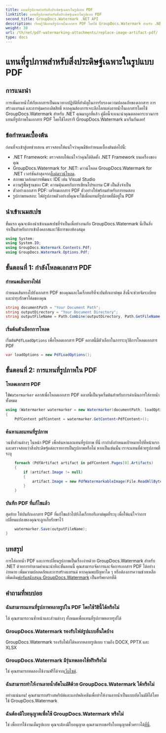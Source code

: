 ```yaml
---
title: แทนที่รูปภาพสำหรับสิ่งประดิษฐ์เฉพาะในรูปแบบ PDF
linktitle: แทนที่รูปภาพสำหรับสิ่งประดิษฐ์เฉพาะในรูปแบบ PDF
second_title: GroupDocs.Watermark .NET API
description: เรียนรู้วิธีแทนที่รูปภาพในเอกสาร PDF โดยใช้ GroupDocs.Watermark สำหรับ .NET ด้วยบทช่วยสอนแบบทีละขั้นตอนที่ครอบคลุมนี้
weight: 38
url: /th/net/pdf-watermarking-attachments/replace-image-artifact-pdf/
type: docs
---
```

# แทนที่รูปภาพสำหรับสิ่งประดิษฐ์เฉพาะในรูปแบบ PDF

## การแนะนำ
การเพิ่มลายน้ำให้กับเอกสารเป็นแนวทางปฏิบัติที่สำคัญในการรับรองความปลอดภัยของเอกสาร การสร้างแบรนด์ และการคุ้มครองลิขสิทธิ์ หากคุณต้องการเจาะลึกโลกแห่งลายน้ำในเอกสารโดยใช้ GroupDocs.Watermark สำหรับ .NET คุณมาถูกที่แล้ว คู่มือนี้จะแนะนำคุณตลอดกระบวนการแทนที่รูปภาพในเอกสาร PDF โดยใช้ไลบรารี GroupDocs.Watermark มาเริ่มกันเลย!
## ข้อกำหนดเบื้องต้น
ก่อนที่จะเข้าสู่บทช่วยสอน ตรวจสอบให้แน่ใจว่าคุณมีข้อกำหนดเบื้องต้นต่อไปนี้:
- .NET Framework: ตรวจสอบให้แน่ใจว่าคุณได้ติดตั้ง .NET Framework บนเครื่องของคุณ
-  GroupDocs.Watermark for .NET: ดาวน์โหลด GroupDocs.Watermark for .NET เวอร์ชันล่าสุดจาก[ลิ้งค์ดาวน์โหลด](https://releases.groupdocs.com/Watermark/net/).
- สภาพแวดล้อมการพัฒนา: IDE เช่น Visual Studio
- ความรู้พื้นฐานของ C#: ความคุ้นเคยกับการเขียนโปรแกรม C# เป็นสิ่งจำเป็น
- ตัวอย่างเอกสาร PDF: เตรียมเอกสาร PDF ตัวอย่างให้พร้อมสำหรับการทดสอบ
- รูปภาพทดสอบ: ไฟล์รูปภาพตัวอย่างที่คุณจะใช้เพื่อแทนที่รูปภาพที่มีอยู่ใน PDF
## นำเข้าเนมสเปซ
ขั้นแรก คุณจะต้องนำเข้าเนมสเปซที่จำเป็นเพื่อทำงานกับ GroupDocs.Watermark นี่เป็นสิ่งจำเป็นสำหรับการเข้าถึงคลาสและวิธีการของห้องสมุด
```csharp
using System;
using System.IO;
using GroupDocs.Watermark.Contents.Pdf;
using GroupDocs.Watermark.Options.Pdf;
```

## ขั้นตอนที่ 1: กำลังโหลดเอกสาร PDF
### กำหนดเส้นทางไฟล์
กำหนดเส้นทางไปยังเอกสาร PDF ของคุณและไดเร็กทอรีที่จะบันทึกเอาต์พุต สิ่งนี้จะช่วยจัดระเบียบและบำรุงรักษาโค้ดของคุณ
```csharp
string documentPath = "Your Document Path";
string outputDirectory = "Your Document Directory";
string outputFileName = Path.Combine(outputDirectory, Path.GetFileName(documentPath));
```
### เริ่มต้นตัวเลือกการโหลด
 เริ่มต้น`PdfLoadOptions` เพื่อโหลดเอกสาร PDF คลาสนี้มีตัวเลือกในการระบุวิธีการโหลดเอกสาร PDF
```csharp
var loadOptions = new PdfLoadOptions();
```
## ขั้นตอนที่ 2: การแทนที่รูปภาพใน PDF
### โหลดเอกสาร PDF
 ใช้`Watermarker` คลาสเพื่อโหลดเอกสาร PDF คลาสนี้เป็นจุดเริ่มต้นสำหรับการดำเนินการใส่ลายน้ำทั้งหมด
```csharp
using (Watermarker watermarker = new Watermarker(documentPath, loadOptions))
{
    PdfContent pdfContent = watermarker.GetContent<PdfContent>();
```
### ค้นหาและแทนที่รูปภาพ
วนซ้ำส่วนต่างๆ ในหน้า PDF เพื่อค้นหาและแทนที่รูปภาพ ที่นี่ เรากำลังกำหนดเป้าหมายไปที่หน้าแรกและตรวจสอบว่าสิ่งประดิษฐ์แต่ละรายการเป็นรูปภาพหรือไม่ หากเป็นเช่นนั้น เราจะแทนที่ด้วยรูปภาพที่ระบุ
```csharp
    foreach (PdfArtifact artifact in pdfContent.Pages[0].Artifacts)
    {
        if (artifact.Image != null)
        {
            artifact.Image = new PdfWatermarkableImage(File.ReadAllBytes("Your Image Path"));
        }
    }
```
### บันทึก PDF ที่แก้ไขแล้ว
สุดท้าย ให้บันทึกเอกสาร PDF ที่แก้ไขแล้วไปยังไดเร็กทอรีเอาต์พุตที่ระบุ เพื่อให้แน่ใจว่าการเปลี่ยนแปลงของคุณจะถูกเก็บรักษาไว้
```csharp
    watermarker.Save(outputFileName);
}
```

## บทสรุป
 การใส่ลายน้ำ PDF และการเปลี่ยนรูปภาพเป็นเรื่องง่ายด้วย GroupDocs.Watermark สำหรับ .NET ด้วยการทำตามคำแนะนำทีละขั้นตอนนี้ คุณสามารถจัดการและจัดการเอกสาร PDF ได้อย่างง่ายดาย เพิ่มความปลอดภัยและการสร้างแบรนด์ หากคุณพบปัญหาใด ๆ หรือต้องการความช่วยเหลือเพิ่มเติม[ฟอรัมสนับสนุน GroupDocs.Watermark](https://forum.groupdocs.com/c/watermark/19) เป็นทรัพยากรที่ดี
## คำถามที่พบบ่อย
### ฉันสามารถแทนที่รูปภาพหลายรูปใน PDF โดยใช้วิธีนี้ได้หรือไม่
ได้ คุณสามารถวนซ้ำหน้าและส่วนต่างๆ ทั้งหมดเพื่อแทนที่รูปภาพหลายรูปได้
### GroupDocs.Watermark รองรับไฟล์รูปแบบอื่นใดบ้าง
GroupDocs.Watermark รองรับไฟล์ได้หลากหลายรูปแบบ รวมถึง DOCX, PPTX และ XLSX
### GroupDocs.Watermark มีรุ่นทดลองใช้ฟรีหรือไม่
 ใช่ คุณสามารถทดลองใช้งานฟรีได้จาก[เว็บไซต์](https://releases.groupdocs.com/).
### ฉันสามารถทำให้งานลายน้ำอัตโนมัติด้วย GroupDocs.Watermark ได้หรือไม่
อย่างแน่นอน! คุณสามารถสร้างสคริปต์และแอปพลิเคชันเพื่อทำให้งานลายน้ำเป็นแบบอัตโนมัติได้โดยใช้ GroupDocs.Watermark
### ฉันต้องมีใบอนุญาตเพื่อใช้ GroupDocs.Watermark หรือไม่
 ใช่ เพื่อการใช้งานเต็มรูปแบบ คุณจะต้องมีใบอนุญาต คุณสามารถขอรับใบอนุญาตชั่วคราวได้[ที่นี่](https://purchase.groupdocs.com/temporary-license/).